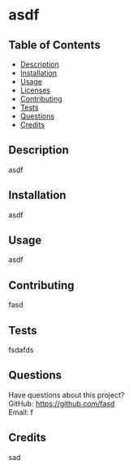 # asdf
  
  ## Table of Contents
  * [Description](#description)
  * [Installation](#installation)
  * [Usage](#usage)
  * [Licenses](#licenses)
  * [Contributing](#contributing)
  * [Tests](#tests)
  * [Questions](#questions)
  * [Credits](#credits)
  ## Description
  asdf
  ## Installation
  asdf
  ## Usage
  asdf
  
  ## Contributing
  fasd
  ## Tests
  fsdafds
  ## Questions
  Have questions about this project?  
  GitHub: https://github.com/fasd  
  Email: f
  ## Credits
  sad
